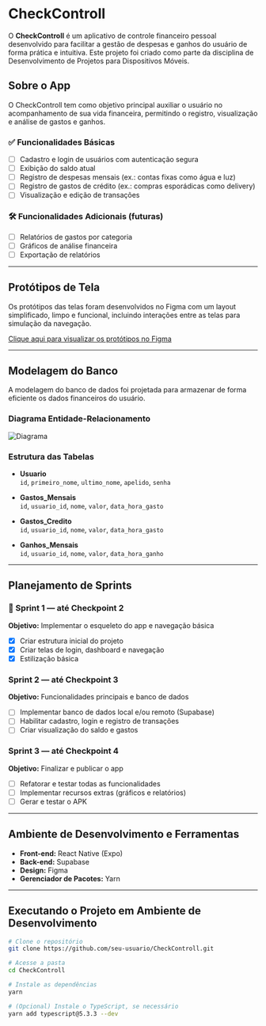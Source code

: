 # CheckControll

O **CheckControll** é um aplicativo de controle financeiro pessoal desenvolvido para facilitar a gestão de despesas e ganhos do usuário de forma prática e intuitiva. Este projeto foi criado como parte da disciplina de Desenvolvimento de Projetos para Dispositivos Móveis.

## Sobre o App

O CheckControll tem como objetivo principal auxiliar o usuário no acompanhamento de sua vida financeira, permitindo o registro, visualização e análise de gastos e ganhos.

### ✅ Funcionalidades Básicas

- [ ] Cadastro e login de usuários com autenticação segura  
- [ ] Exibição do saldo atual  
- [ ] Registro de despesas mensais (ex.: contas fixas como água e luz)  
- [ ] Registro de gastos de crédito (ex.: compras esporádicas como delivery)  
- [ ] Visualização e edição de transações  

### 🛠️ Funcionalidades Adicionais (futuras)

- [ ] Relatórios de gastos por categoria  
- [ ] Gráficos de análise financeira  
- [ ] Exportação de relatórios  

---

## Protótipos de Tela

Os protótipos das telas foram desenvolvidos no Figma com um layout simplificado, limpo e funcional, incluindo interações entre as telas para simulação da navegação.

 [Clique aqui para visualizar os protótipos no Figma](https://www.figma.com/link-do-prototipo-aqui)

---

## Modelagem do Banco

A modelagem do banco de dados foi projetada para armazenar de forma eficiente os dados financeiros do usuário.

###  Diagrama Entidade-Relacionamento

 ![Diagrama](file:///home/bacelar/%C3%81rea%20de%20trabalho/diagrama_er_checkcontroll.png)

### Estrutura das Tabelas

- **Usuario**  
  `id`, `primeiro_nome`, `ultimo_nome`, `apelido`, `senha`  

- **Gastos_Mensais**  
  `id`, `usuario_id`, `nome`, `valor`, `data_hora_gasto`  

- **Gastos_Credito**  
  `id`, `usuario_id`, `nome`, `valor`, `data_hora_gasto`  

- **Ganhos_Mensais**  
  `id`, `usuario_id`, `nome`, `valor`, `data_hora_ganho`  

---

## Planejamento de Sprints

### 🏁 Sprint 1 — até Checkpoint 2  
**Objetivo:** Implementar o esqueleto do app e navegação básica  

- [x] Criar estrutura inicial do projeto  
- [x] Criar telas de login, dashboard e navegação  
- [x] Estilização básica  

###  Sprint 2 — até Checkpoint 3  
**Objetivo:** Funcionalidades principais e banco de dados  

- [ ] Implementar banco de dados local e/ou remoto (Supabase)  
- [ ] Habilitar cadastro, login e registro de transações  
- [ ] Criar visualização do saldo e gastos  

###  Sprint 3 — até Checkpoint 4  
**Objetivo:** Finalizar e publicar o app  

- [ ] Refatorar e testar todas as funcionalidades  
- [ ] Implementar recursos extras (gráficos e relatórios)  
- [ ] Gerar e testar o APK  

---

## Ambiente de Desenvolvimento e Ferramentas

- **Front-end:** React Native (Expo)  
- **Back-end:** Supabase  
- **Design:** Figma  
- **Gerenciador de Pacotes:** Yarn  

---

## Executando o Projeto em Ambiente de Desenvolvimento

```bash
# Clone o repositório
git clone https://github.com/seu-usuario/CheckControll.git

# Acesse a pasta
cd CheckControll

# Instale as dependências
yarn

# (Opcional) Instale o TypeScript, se necessário
yarn add typescript@5.3.3 --dev
